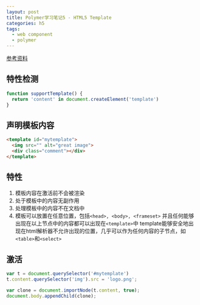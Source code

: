 ```yaml
---
layout: post
title: Polymer学习笔记5 - HTML5 Template
categories: h5
tags:
  - web component
  - polymer
---
```


[参考资料](http://www.html5rocks.com/zh/tutorials/webcomponents/template/)


## 特性检测

```js
function supportTemplate() {
  return 'content' in document.createElement('template')
}
```

## 声明模板内容

```html
<template id="mytemplate">
  <img src="" alt="great image">
  <div class="comment"></div>
</template>
```

## 特性

1. 模板内容在激活前不会被渲染
2. 处于模板中的内容无副作用
3. 处理模板中的内容不在文档中
4. 模板可以放置在任意位置，包括`<head>, <body>, <frameset>`
  并且任何能够出现在以上节点中的内容都可以出现在`<template>`中
  template能够安全地出现在html解析器不允许出现的位置，几乎可以作为任何内容的子节点，如`<table>`和`<select>`


## 激活

```js
var t = document.querySelector('#mytemplate')
t.content.querySelector('img').src = 'logo.png';

var clone = document.importNode(t.content, true);
document.body.appendChild(clone);
```
